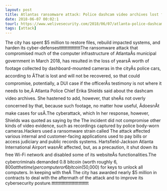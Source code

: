 ```yaml
---
layout: post
title: Atlantas ransomware attack: Police dashcam video archives lost forever
date: 2018-06-07 00:02:1
tourl: https://www.welivesecurity.com/2018/06/07/atlanta-police-dashcam-lost-forever/
tags: [attack]
---
```

The city has spent $5 million to restore files, rebuild impacted systems, and harden its cyber-defensestttttttttttttttThe ransomware attack that compromised much of the computer infrastructure of AtlantaÂs municipal government in March 2018, has resulted in the loss of yearsÂ worth of footage collected by dashboard-mounted cameras in the cityÂs police cars, according to ÂThat is lost and will not be recovered, so that could compromise, potentially, a DUI case if the officerÂs testimony is not where it needs to be,Â Atlanta Police Chief Erika Shields said about the dashcam video archives. She hastened to add, however, that sheÂs not overly concerned by that, because such footage, no matter how useful, ÂdoesnÂt make cases for usÂ.The cyberattack, which In her response, however, Shields was quoted as saying by the The incident did not compromise other kinds of video evidence, such as recordings captured by police body-worn cameras.Hackers used a ransomware strain called The attack affected various internal and customer-facing applications used to pay bills or access judiciary and public records systems. Hartsfield-Jackson Atlanta International Airport wasnÂt affected, but, as a precaution, it shut down its free Wi-Fi network and disabled some of its websiteÂs functionalities.The cybercriminals demanded 0.8 bitcoin (worth roughly $6,800 at the time) per computer or 6 bitcoin ($50,000) for keys to unlock all computers. In keeping with theÂ The city has awarded nearly $5 million in contracts to deal with the aftermath of the attack and to improve its cybersecurity posture.tttttttttttttttttttttttttt